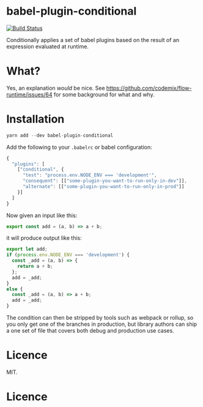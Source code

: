 # babel-plugin-conditional

[![Build Status](https://travis-ci.org/codemix/babel-plugin-conditional.svg?branch=master)](https://travis-ci.org/codemix/babel-plugin-conditional)

Conditionally applies a set of babel plugins based on the result of an expression evaluated at runtime.

# What?

Yes, an explanation _would_ be nice. See https://github.com/codemix/flow-runtime/issues/64 for some background for what and why.

# Installation

```js
yarn add --dev babel-plugin-conditional
```

Add the following to your `.babelrc` or babel configuration:

```js
{
  "plugins": [
    ["conditional", {
      "test": "process.env.NODE_ENV === 'development'",
      "consequent": [["some-plugin-you-want-to-run-only-in-dev"]],
      "alternate": [["some-plugin-you-want-to-run-only-in-prod"]]
    }]
  ]
}

```

Now given an input like this:

```js
export const add = (a, b) => a + b;
```

it will produce output like this:

```js
export let add;
if (process.env.NODE_ENV === 'development') {
  const _add = (a, b) => {
    return a + b;
  };
  add = _add;
}
else {
  const _add = (a, b) => a + b;
  add = _add;
}
```

The condition can then be stripped by tools such as webpack or rollup, so you only get one of the branches in production, but library authors can ship a one set of file that covers both debug and production use cases.

# Licence

MIT.


# Licence